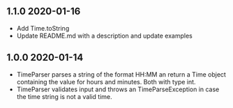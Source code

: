 ## 1.1.0 2020-01-16

- Add Time.toString
- Update README.md with a description and update examples

## 1.0.0 2020-01-14

- TimeParser parses a string of the format HH:MM an return a Time object containing the value for hours and minutes. Both with type int.
- TimeParser validates input and throws an TimeParseException in case the time string is not a valid time.